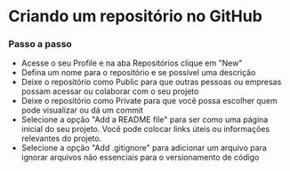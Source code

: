 # Criando um repositório no GitHub


### Passo a passo

 - Acesse o seu Profile e na aba Repositórios clique em "New"
 - Defina um nome para o repositório e se possível uma descrição
 - Deixe o repositório como Public para que outras pessoas ou empresas possam acessar ou colaborar com o seu projeto
 - Deixe o repositório como Private para que você possa escolher quem pode visualizar ou dá um commit
 - Selecione a opção "Add a README file" para ser como uma página inicial do seu projeto. Você pode colocar links úteis ou informações relevantes do projeto. 
 - Selecione a opção "Add .gitignore" para adicionar um arquivo para ignorar arquivos não essenciais para o versionamento de código




